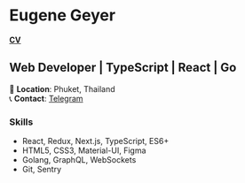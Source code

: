 # Eugene Geyer

[**CV**](https://eutjeng.notion.site/Eugene-Geyer-681d7cf98cbd43e79d736e5302da2cc3)

## Web Developer | TypeScript | React | Go

📍 **Location**: Phuket, Thailand  
📞 **Contact**:  [Telegram](https://t.me/eutjeng)  

### Skills
- React, Redux, Next.js, TypeScript, ES6+
- HTML5, CSS3, Material-UI, Figma
- Golang, GraphQL, WebSockets
- Git, Sentry

